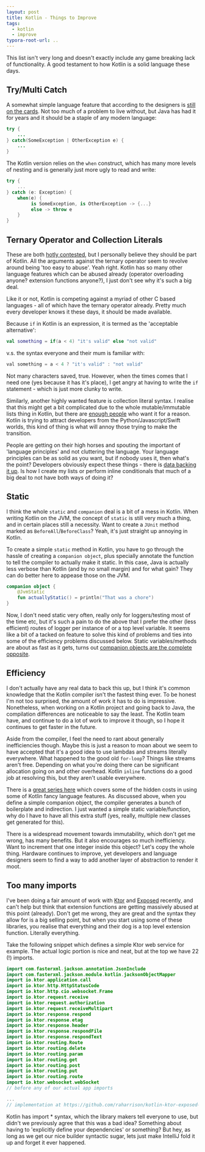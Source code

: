 ```yaml
---
layout: post
title: Kotlin - Things to Improve
tags:
  - kotlin
  - improve
typora-root-url: ..
---
```


This list isn't very long and doesn't exactly include any game breaking lack of functionality. A good testament to how Kotlin is a solid language these days.

## Try/Multi Catch

A somewhat simple language feature that according to the designers is [still on the cards](https://discuss.kotlinlang.org/t/does-kotlin-have-multi-catch/486/20). Not too much of a problem to live without, but Java has had it for years and it should be a staple of any modern language:

```java
try {
    ...
} catch(SomeException | OtherException e) {
    ...
}
```

The Kotlin version relies on the `when` construct, which has many more levels of nesting and is generally just more ugly to read and write:

```kotlin
try {
    ...
} catch (e: Exception) {
    when(e) {
         is SomeException, is OtherException -> {...}
         else -> throw e
    }
}
```

## Ternary Operator and Collection Literals

These are both [hotly contested](https://discuss.kotlinlang.org/t/ternary-operator/2116), but I personally believe they should be part of Kotlin. All the arguments against the ternary operator seem to revolve around being 'too easy to abuse'. Yeah right. Kotlin has so many other language features which can be abused already (operator overloading anyone? extension functions anyone?), I just don't see why it's such a big deal.

Like it or not, Kotlin is competing against a myriad of other C based languages - all of which have the ternary operator already. Pretty much every developer knows it these days, it should be made available.

Because `if` in Kotlin is an expression, it is termed as the 'acceptable alternative':

```kotlin
val something = if(a < 4) "it's valid" else "not valid"
```

v.s. the syntax everyone and their mum is familiar with:

```java
val something = a < 4 ? "it's valid" : "not valid"
```

Not many characters saved, true. However, when the times comes that I need one (yes because it has it's place), I get angry at having to write the `if` statement - which is just more clunky to write.

Similarly, another highly wanted feature is collection literal syntax. I realise that this might get a bit complicated due to the whole mutable/immutable lists thing in Kotlin, but there are [enough people](https://blog.jetbrains.com/kotlin/2017/06/kotlin-future-features-survey-results/) who want it for a reason. Kotlin is trying to attract developers from the Python/Javascript/Swift worlds, this kind of thing is what will annoy those trying to make the transition.

People are getting on their high horses and spouting the important of 'language principles' and not cluttering the language. Your language principles can be as solid as you want, but if nobody uses it, then what's the point? Developers obviously expect these things - there is [data backing it up](https://blog.jetbrains.com/kotlin/2017/06/kotlin-future-features-survey-results/). Is how I create my lists or perform inline conditionals that much of a big deal to not have both ways of doing it?

## Static

I think the whole `static` and `companion` deal is a bit of a mess in Kotlin. When writing Kotlin on the JVM, the concept of `static` is still very much a thing, and in certain places still a necessity. Want to create a `JUnit` method marked as `BeforeAll`/`BeforeClass`? Yeah, it's just straight up annoying in Kotlin.

To create a simple `static` method in Kotlin, you have to go through the hassle of creating a `companion object`, plus specially annotate the function to tell the compiler to actually make it static. In this case, Java is actually less verbose than Kotlin (and by no small margin) and for what gain? They can do better here to appease those on the JVM.

```kotlin
companion object {
    @JvmStatic
    fun actuallyStatic() = println("That was a chore")
}
```

Now, I don't need static very often, really only for loggers/testing most of the time etc, but it's such a pain to do the above that I prefer the other (less efficient) routes of logger per instance of or a top level variable. It seems like a bit of a tacked on feature to solve this kind of problems and ties into some of the efficiency problems discussed below. Static variables/methods are about as fast as it gets, turns out [companion objects are the complete opposite](https://medium.com/@BladeCoder/exploring-kotlins-hidden-costs-part-1-fbb9935d9b62).

## Efficiency

I don't actually have any real data to back this up, but I think it's common knowledge that the Kotlin compiler isn't the fastest thing ever. To be honest I'm not too surprised, the amount of work it has to do is impressive. Nonetheless, when working on a Kotlin project and going back to Java, the compilation differences are noticeable to say the least. The Kotlin team have, and continue to do a lot of work to improve it though, so I hope it continues to get faster in the future.

Aside from the compiler, I feel the need to rant about generally inefficiencies though. Maybe this is just a reason to moan about we seem to have accepted that it's a good idea to use lambdas and streams literally everywhere. What happened to the good old `for-loop`? Things like streams aren't free. Depending on what you're doing there can be significant allocation going on and other overhead. Kotlin `inline` functions do a good job at resolving this, but they aren't usable everywhere.

There is a [great series here](https://medium.com/@BladeCoder/exploring-kotlins-hidden-costs-part-1-fbb9935d9b62) which covers some of the hidden costs in using some of Kotlin fancy language features. As discussed above, when you define a simple companion object, the compiler generates a bunch of boilerplate and indirection. I just wanted a simple static variable/function, why do I have to have all this extra stuff (yes, really, multiple new classes get generated for this).

There is a widespread movement towards immutability, which don't get me wrong, has many benefits. But it also encourages so much inefficiency. Want to increment that one integer inside this object? Let's copy the whole thing. Hardware continues to improve, yet developers and language designers seem to find a way to add another layer of abstraction to render it moot.

## Too many imports

I've been doing a fair amount of work with [Ktor](https://ktor.io/) and [Exposed](https://github.com/JetBrains/Exposed) recently, and can't help but think that extension functions are getting massively abused at this point (already). Don't get me wrong, they are great and the syntax they allow for is a big selling point, but when you start using some of these libraries, you realise that everything and their dog is a top level extension function. Literally everything.

Take the following snippet which defines a simple Ktor web service for example. The actual logic portion is nice and neat, but at the top we have 22 (!) imports.

```kotlin
import com.fasterxml.jackson.annotation.JsonInclude
import com.fasterxml.jackson.module.kotlin.jacksonObjectMapper
import io.ktor.application.call
import io.ktor.http.HttpStatusCode
import io.ktor.http.cio.websocket.Frame
import io.ktor.request.receive
import io.ktor.request.authorization
import io.ktor.request.receiveMultipart
import io.ktor.response.respond
import io.ktor.response.etag
import io.ktor.response.header
import io.ktor.response.respondFile
import io.ktor.response.respondText
import io.ktor.routing.Route
import io.ktor.routing.delete
import io.ktor.routing.param
import io.ktor.routing.get
import io.ktor.routing.post
import io.ktor.routing.put
import io.ktor.routing.route
import io.ktor.websocket.webSocket
// before any of our actual app imports

...
// implementation at https://github.com/raharrison/kotlin-ktor-exposed-starter/blob/master/src/main/kotlin/web/WidgetResource.kt
```

Kotlin has import * syntax, which the library makers tell everyone to use, but didn't we previously agree that this was a bad idea? Something about having to 'explicitly define your dependencies' or something? But hey, as long as we get our nice builder syntactic sugar, lets just make IntelliJ fold it up and forget it ever happened.
